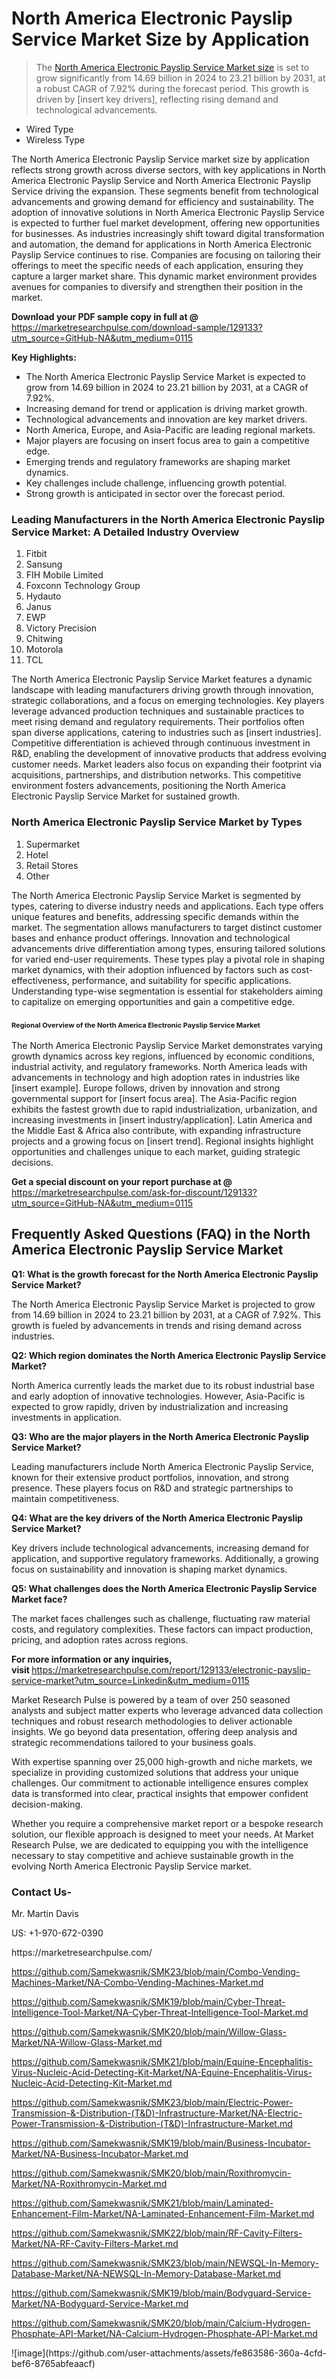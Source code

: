 <h1>North America Electronic Payslip Service Market&nbsp;Size by Application</h1><blockquote><p>The <a href="https://marketresearchpulse.com/download-sample/129133?utm_source=GitHub-NA&amp;utm_medium=0115">North America Electronic Payslip Service Market size</a> is set to grow significantly from 14.69 billion in 2024 to 23.21 billion by 2031, at a robust CAGR of 7.92% during the forecast period. This growth is driven by [insert key drivers], reflecting rising demand and technological advancements.</p></blockquote><ul><li>Wired Type<li> Wireless Type</li></ul><p>The North America Electronic Payslip Service market size by application reflects strong growth across diverse sectors, with key applications in North America Electronic Payslip Service and North America Electronic Payslip Service driving the expansion. These segments benefit from technological advancements and growing demand for efficiency and sustainability. The adoption of innovative solutions in North America Electronic Payslip Service is expected to further fuel market development, offering new opportunities for businesses. As industries increasingly shift toward digital transformation and automation, the demand for applications in North America Electronic Payslip Service continues to rise. Companies are focusing on tailoring their offerings to meet the specific needs of each application, ensuring they capture a larger market share. This dynamic market environment provides avenues for companies to diversify and strengthen their position in the market.</p><p><strong>Download your PDF sample copy in full at @ </strong><a href="https://marketresearchpulse.com/download-sample/129133?utm_source=GitHub-NA&amp;utm_medium=0115">https://marketresearchpulse.com/download-sample/129133?utm_source=GitHub-NA&amp;utm_medium=0115</a></p><p><strong>Key Highlights: </strong></p><ul><li>The North America Electronic Payslip Service Market is expected to grow from 14.69 billion in 2024 to 23.21 billion by 2031, at a CAGR of 7.92%.</li><li>Increasing demand for trend or application is driving market growth.</li><li>Technological advancements and innovation are key market drivers.</li><li>North America, Europe, and Asia-Pacific are leading regional markets.</li><li>Major players are focusing on insert focus area to gain a competitive edge.</li><li>Emerging trends and regulatory frameworks are shaping market dynamics.</li><li>Key challenges include challenge, influencing growth potential.</li><li>Strong growth is anticipated in sector over the forecast period.</li></ul><h3>Leading Manufacturers in the North America Electronic Payslip Service Market: A Detailed Industry Overview</h3><ol><li>Fitbit</li><li>Sansung</li><li>FIH Mobile Limited</li><li>Foxconn Technology Group</li><li>Hydauto</li><li>Janus</li><li>EWP</li><li>Victory Precision</li><li>Chitwing</li><li>Motorola</li><li>TCL</li></ol><div class="flex max-w-full flex-col flex-grow"><div class="min-h-8 text-message flex w-full flex-col items-end gap-2 whitespace-normal break-words [.text-message+&amp;]:mt-5" dir="auto" data-message-author-role="assistant" data-message-id="fd8432e4-4910-450d-b182-61b7bfb0a01f" data-message-model-slug="gpt-4o"><div class="flex w-full flex-col gap-1 empty:hidden first:pt-[3px]"><div class="markdown prose w-full break-words dark:prose-invert light"><p>The North America Electronic Payslip Service Market features a dynamic landscape with leading manufacturers driving growth through innovation, strategic collaborations, and a focus on emerging technologies. Key players leverage advanced production techniques and sustainable practices to meet rising demand and regulatory requirements. Their portfolios often span diverse applications, catering to industries such as [insert industries]. Competitive differentiation is achieved through continuous investment in R&amp;D, enabling the development of innovative products that address evolving customer needs. Market leaders also focus on expanding their footprint via acquisitions, partnerships, and distribution networks. This competitive environment fosters advancements, positioning the North America Electronic Payslip Service Market for sustained growth.</p></div></div></div></div><h3>North America Electronic Payslip Service Market by Types</h3><ol><li>Supermarket<li> Hotel<li> Retail Stores<li> Other</li></ol><div class="flex max-w-full flex-col flex-grow"><div class="min-h-8 text-message flex w-full flex-col items-end gap-2 whitespace-normal break-words [.text-message+&amp;]:mt-5" dir="auto" data-message-author-role="assistant" data-message-id="084470be-0bb7-4664-bddf-5156b4f41249" data-message-model-slug="gpt-4o-mini"><div class="flex w-full flex-col gap-1 empty:hidden first:pt-[3px]"><div class="markdown prose w-full break-words dark:prose-invert light"><p>The North America Electronic Payslip Service Market is segmented by types, catering to diverse industry needs and applications. Each type offers unique features and benefits, addressing specific demands within the market. The segmentation allows manufacturers to target distinct customer bases and enhance product offerings. Innovation and technological advancements drive differentiation among types, ensuring tailored solutions for varied end-user requirements. These types play a pivotal role in shaping market dynamics, with their adoption influenced by factors such as cost-effectiveness, performance, and suitability for specific applications. Understanding type-wise segmentation is essential for stakeholders aiming to capitalize on emerging opportunities and gain a competitive edge.</p></div></div></div></div><h3><span style="font-size: 11px;">Regional Overview of the North America Electronic Payslip Service Market</span></h3><div class="flex max-w-full flex-col flex-grow"><div class="min-h-8 text-message flex w-full flex-col items-end gap-2 whitespace-normal break-words [.text-message+&amp;]:mt-5" dir="auto" data-message-author-role="assistant" data-message-id="e9038762-ce64-4e30-91c9-9bd413514231" data-message-model-slug="gpt-4o-mini"><div class="flex w-full flex-col gap-1 empty:hidden first:pt-[3px]"><div class="markdown prose w-full break-words dark:prose-invert light"><p>The North America Electronic Payslip Service Market demonstrates varying growth dynamics across key regions, influenced by economic conditions, industrial activity, and regulatory frameworks. North America leads with advancements in technology and high adoption rates in industries like [insert example]. Europe follows, driven by innovation and strong governmental support for [insert focus area]. The Asia-Pacific region exhibits the fastest growth due to rapid industrialization, urbanization, and increasing investments in [insert industry/application]. Latin America and the Middle East &amp; Africa also contribute, with expanding infrastructure projects and a growing focus on [insert trend]. Regional insights highlight opportunities and challenges unique to each market, guiding strategic decisions.</p></div></div></div></div><p><strong>Get a special discount on your report purchase at @ </strong><a href="https://marketresearchpulse.com/ask-for-discount/129133?utm_source=GitHub-NA&amp;utm_medium=0115">https://marketresearchpulse.com/ask-for-discount/129133?utm_source=GitHub-NA&amp;utm_medium=0115</a></p><h2>Frequently Asked Questions (FAQ) in the North America Electronic Payslip Service Market</h2><p><strong>Q1: What is the growth forecast for the North America Electronic Payslip Service Market?</strong></p><p>The North America Electronic Payslip Service Market is projected to grow from 14.69 billion in 2024 to 23.21 billion by 2031, at a CAGR of 7.92%. This growth is fueled by advancements in trends and rising demand across industries.</p><p><strong>Q2: Which region dominates the North America Electronic Payslip Service Market?</strong></p><p>North America currently leads the market due to its robust industrial base and early adoption of innovative technologies. However, Asia-Pacific is expected to grow rapidly, driven by industrialization and increasing investments in application.</p><p><strong>Q3: Who are the major players in the North America Electronic Payslip Service Market?</strong></p><p>Leading manufacturers include North America Electronic Payslip Service, known for their extensive product portfolios, innovation, and strong presence. These players focus on R&amp;D and strategic partnerships to maintain competitiveness.</p><p><strong>Q4: What are the key drivers of the North America Electronic Payslip Service Market?</strong></p><p>Key drivers include technological advancements, increasing demand for application, and supportive regulatory frameworks. Additionally, a growing focus on sustainability and innovation is shaping market dynamics.</p><p><strong>Q5: What challenges does the North America Electronic Payslip Service Market face?</strong></p><p>The market faces challenges such as challenge, fluctuating raw material costs, and regulatory complexities. These factors can impact production, pricing, and adoption rates across regions.</p><p><strong>For more information or any inquiries, visit&nbsp;</strong><a href="https://marketresearchpulse.com/report/129133/electronic-payslip-service-market?utm_source=Linkedin&utm_medium=0115">https://marketresearchpulse.com/report/129133/electronic-payslip-service-market?utm_source=Linkedin&utm_medium=0115</a></p><p>Market Research Pulse is powered by a team of over 250 seasoned analysts and subject matter experts who leverage advanced data collection techniques and robust research methodologies to deliver actionable insights. We go beyond data presentation, offering deep analysis and strategic recommendations tailored to your business goals.</p><p>With expertise spanning over 25,000 high-growth and niche markets, we specialize in providing customized solutions that address your unique challenges. Our commitment to actionable intelligence ensures complex data is transformed into clear, practical insights that empower confident decision-making.</p><p>Whether you require a comprehensive market report or a bespoke research solution, our flexible approach is designed to meet your needs. At Market Research Pulse, we are dedicated to equipping you with the intelligence necessary to stay competitive and achieve sustainable growth in the evolving North America Electronic Payslip Service market.</p><h3><strong>Contact Us-</strong></h3><p>Mr. Martin Davis</p><p>US: +1-970-672-0390</p><p>https://marketresearchpulse.com/</p><p><a href="https://github.com/Samekwasnik/SMK23/blob/main/Combo-Vending-Machines-Market/NA-Combo-Vending-Machines-Market.md">https://github.com/Samekwasnik/SMK23/blob/main/Combo-Vending-Machines-Market/NA-Combo-Vending-Machines-Market.md</a></p><p><a href="https://github.com/Samekwasnik/SMK19/blob/main/Cyber-Threat-Intelligence-Tool-Market/NA-Cyber-Threat-Intelligence-Tool-Market.md">https://github.com/Samekwasnik/SMK19/blob/main/Cyber-Threat-Intelligence-Tool-Market/NA-Cyber-Threat-Intelligence-Tool-Market.md</a></p><p><a href="https://github.com/Samekwasnik/SMK20/blob/main/Willow-Glass-Market/NA-Willow-Glass-Market.md">https://github.com/Samekwasnik/SMK20/blob/main/Willow-Glass-Market/NA-Willow-Glass-Market.md</a></p><p><a href="https://github.com/Samekwasnik/SMK21/blob/main/Equine-Encephalitis-Virus-Nucleic-Acid-Detecting-Kit-Market/NA-Equine-Encephalitis-Virus-Nucleic-Acid-Detecting-Kit-Market.md">https://github.com/Samekwasnik/SMK21/blob/main/Equine-Encephalitis-Virus-Nucleic-Acid-Detecting-Kit-Market/NA-Equine-Encephalitis-Virus-Nucleic-Acid-Detecting-Kit-Market.md</a></p><p><a href="https://github.com/Samekwasnik/SMK23/blob/main/Electric-Power-Transmission-&-Distribution-(T&D)-Infrastructure-Market/NA-Electric-Power-Transmission-&-Distribution-(T&D)-Infrastructure-Market.md">https://github.com/Samekwasnik/SMK23/blob/main/Electric-Power-Transmission-&-Distribution-(T&D)-Infrastructure-Market/NA-Electric-Power-Transmission-&-Distribution-(T&D)-Infrastructure-Market.md</a></p><p><a href="https://github.com/Samekwasnik/SMK19/blob/main/Business-Incubator-Market/NA-Business-Incubator-Market.md">https://github.com/Samekwasnik/SMK19/blob/main/Business-Incubator-Market/NA-Business-Incubator-Market.md</a></p><p><a href="https://github.com/Samekwasnik/SMK20/blob/main/Roxithromycin-Market/NA-Roxithromycin-Market.md">https://github.com/Samekwasnik/SMK20/blob/main/Roxithromycin-Market/NA-Roxithromycin-Market.md</a></p><p><a href="https://github.com/Samekwasnik/SMK21/blob/main/Laminated-Enhancement-Film-Market/NA-Laminated-Enhancement-Film-Market.md">https://github.com/Samekwasnik/SMK21/blob/main/Laminated-Enhancement-Film-Market/NA-Laminated-Enhancement-Film-Market.md</a></p><p><a href="https://github.com/Samekwasnik/SMK22/blob/main/RF-Cavity-Filters-Market/NA-RF-Cavity-Filters-Market.md">https://github.com/Samekwasnik/SMK22/blob/main/RF-Cavity-Filters-Market/NA-RF-Cavity-Filters-Market.md</a></p><p><a href="https://github.com/Samekwasnik/SMK23/blob/main/NEWSQL-In-Memory-Database-Market/NA-NEWSQL-In-Memory-Database-Market.md">https://github.com/Samekwasnik/SMK23/blob/main/NEWSQL-In-Memory-Database-Market/NA-NEWSQL-In-Memory-Database-Market.md</a></p><p><a href="https://github.com/Samekwasnik/SMK19/blob/main/Bodyguard-Service-Market/NA-Bodyguard-Service-Market.md">https://github.com/Samekwasnik/SMK19/blob/main/Bodyguard-Service-Market/NA-Bodyguard-Service-Market.md</a></p><p><a href="https://github.com/Samekwasnik/SMK20/blob/main/Calcium-Hydrogen-Phosphate-API-Market/NA-Calcium-Hydrogen-Phosphate-API-Market.md">https://github.com/Samekwasnik/SMK20/blob/main/Calcium-Hydrogen-Phosphate-API-Market/NA-Calcium-Hydrogen-Phosphate-API-Market.md</a></p>
![image](https://github.com/user-attachments/assets/fe863586-360a-4cfd-bef6-8765abfeaacf)
